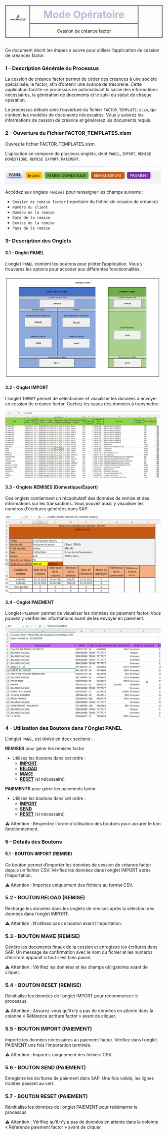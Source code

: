 <div alt="header" style="display: flex; justify-content: center; flex-direction: row; width: 100%; border: solid grey; height: 100px;"> <div alt="logo" style="width: 15%; height: 50px; align-items: center; border-right: solid grey; height: 100px;"> <img src="./src/public/images/logo-d.png" style="padding-top: 1.5rem; text-align: justify; max-width: 100%; max-height: 100%; object-fit: contain; object-position: center; object-fit: fill;"> </div> <div alt="title" style="width: 70%; height: 50px; display: flex; align-items: center; flex-direction: column"> <p style="color:#b9b9dc; font-size: 2rem; margin-bottom: 0rem; margin-top: 0.5rem; padding-bottom: 0.5rem; font-weight: bold; width: 100%; text-align: center; border-bottom: solid grey;">Mode Opératoire</p> <p style="">Cession de créance factor</p> </div> <div alt="end" style="width: 15%; border-left: solid grey; height: 100px;"></div> </div> <br>


Ce document décrit les étapes à suivre pour utiliser l’application de cession de créances factor.

### 1 - Description Générale du Processus

La cession de créance factor permet de céder des créances à une société spécialisée, le factor, afin d’obtenir une avance de trésorerie. Cette application facilite ce processus en automatisant la saisie des informations nécessaires, la génération de documents et le suivi du statut de chaque opération.

Le processus débute avec l’ouverture du fichier `FACTOR_TEMPLATE.xlsm`, qui contient les modèles de documents nécessaires. Vous y saisirez les informations de cession de créance et générerez les documents requis.

### 2 - Ouverture du Fichier FACTOR_TEMPLATES.xlsm

Ouvrez le fichier FACTOR_TEMPLATES.xlsm.

L'aplcation se compose de plusieurs onglets, dont `PANEL`, `IMPORT`, `REMISE DOMESTIQUE`,  `REMISE EXPORT`, `PAIEMENT`.

![onglets](./src/public/images/onglet.png)

Accédez aux onglets `remises` pour renseigner les champs suivants :

- `Dossier de remise factor` (repertoire du fichier de cession de créance)
- `Numéro du client`
- `Numéro de la remise`
- `Date de la remise`
- `Devise de la remise`
- `Pays de la remise`

<div class="page-break"></div>

### 3- Description des Onglets

#### 3.1 - Onglet PANEL

L’onglet `PANEL` contient les boutons pour piloter l’application. Vous y trouverez les options pour accéder aux différentes fonctionnalités.

![panel](./src/public/images/panel.png)

#### 3.2 - Onglet IMPORT

L’onglet `IMPORT` permet de sélectionner et visualiser les données à envoyer en cession de créance factor. Cochez les cases des données à transmettre.

![import](./src/public/images/import.png)

#### 3.3 - Onglets REMISES (Domestique/Export)

Ces onglets contiennent un récapitulatif des données de remise et des informations sur les transactions. Vous pouvez aussi y visualiser les numéros d'écritures générées dans SAP.

![remise](./src/public/images/remise.png)

#### 3.4 - Onglet PAIEMENT

L’onglet `PAIEMENT` permet de visualiser les données de paiement factor. Vous pouvez y vérifier les informations avant de les envoyer en paiement.

![paiement](./src/public/images/paiement.png)

<div class="page-break"></div>

### 4 - Utilisation des Boutons dans l'Onglet PANEL

L'onglet `PANEL` est divisé en deux sections :

**REMISES** pour gérer les remises factor

- Utilisez les boutons dans cet ordre :
    - [**IMPORT**](#51---bouton-import-remise)
    - [**RELOAD**](#53---bouton-reload-remise)
    - [**MAKE**](#54---bouton-make-remise)
    - [**RESET**](#54---bouton-reset-remise) (si nécessaire)

**PAIEMENTS** pour gérer les paiements factor

- Utilisez les boutons dans cet ordre :
    - [**IMPORT**](#55---bouton-import-paiement)
    - [**SEND**](#56---bouton-send-paiement)
    - [**RESET**](#57---bouton-reset-paiement) (si nécessaire)

⚠️ Attention : Respectez l'ordre d'utilisation des boutons pour assurer le bon fonctionnement.

### 5 - Détails des Boutons

#### 5.1 - BOUTON IMPORT (REMISE)

Ce bouton permet d’importer les données de cession de créance factor depuis un fichier CSV. Vérifiez les données dans l’onglet IMPORT après l’importation.

⚠️ Attention : Importez uniquement des fichiers au format CSV.

### 5.2 - BOUTON RELOAD (REMISE)

Recharge les données dans les onglets de remises après la sélection des données dans l’onglet IMPORT.

⚠️ Attention : N’utilisez pas ce bouton avant l’importation.

### 5.3 - BOUTON MAKE (REMISE)

Génère les documents finaux de la cession et enregistre les écritures dans SAP. Un message de confirmation avec le nom du fichier et les numéros d’écriture apparaît si tout s’est bien passé.

⚠️ Attention : Vérifiez les données et les champs obligatoires avant de cliquer.

### 5.4 - BOUTON RESET (REMISE)

Réinitialise les données de l’onglet IMPORT pour recommencer le processus.

⚠️ Attention : Assurez-vous qu’il n’y a pas de données en attente dans la colonne « Référence écriture factor » avant de cliquer.

### 5.5 - BOUTON IMPORT (PAIEMENT)

Importe les données nécessaires au paiement factor. Vérifiez dans l’onglet PAIEMENT une fois l’importation terminée.

⚠️ Attention : Importez uniquement des fichiers CSV.

### 5.6 - BOUTON SEND (PAIEMENT)

Enregistre les écritures de paiement dans SAP. Une fois validé, les lignes traitées passent au vert.

### 5.7 - BOUTON RESET (PAIEMENT)

Réinitialise les données de l’onglet PAIEMENT pour redémarrer le processus.

⚠️ Attention : Vérifiez qu'il n'y a pas de données en attente dans la colonne « Référence paiement factor » avant de cliquer.
